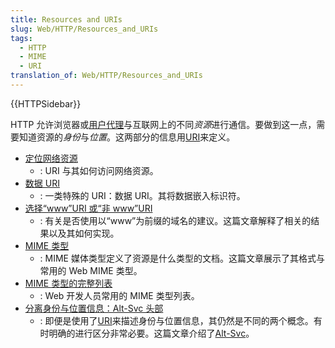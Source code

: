 ```yaml
---
title: Resources and URIs
slug: Web/HTTP/Resources_and_URIs
tags:
  - HTTP
  - MIME
  - URI
translation_of: Web/HTTP/Resources_and_URIs
---
```

{{HTTPSidebar}}

HTTP 允许浏览器或[用户代理](/zh-CN/docs/Glossary/User_agent)与互联网上的不同*资源*进行通信。要做到这一点，需要知道资源的*身份*与*位置*。这两部分的信息用[URI](/zh-CN/docs/Glossary/URI)来定义。

- [定位网络资源](/en-US/docs/Web/HTTP/Basics_of_HTTP/Identifying_resources_on_the_Web)
  - : URI 与其如何访问网络资源。
- [数据 URI](/en-US/docs/Web/HTTP/Basics_of_HTTP/Data_URIs)
  - : 一类特殊的 URI：数据 URI。其将数据嵌入标识符。
- [选择“www”URI 或“非 www”URI](/en-US/docs/Web/HTTP/Basics_of_HTTP/Choosing_between_www_and_non-www_URLs)
  - : 有关是否使用以“www”为前缀的域名的建议。这篇文章解释了相关的结果以及其如何实现。
- [MIME 类型](/en-US/docs/Web/HTTP/Basics_of_HTTP/MIME_types)
  - : MIME 媒体类型定义了资源是什么类型的文档。这篇文章展示了其格式与常用的 Web MIME 类型。
- [MIME 类型的完整列表](/en-US/docs/Web/HTTP/Basics_of_HTTP/MIME_types/Complete_list_of_MIME_types)
  - : Web 开发人员常用的 MIME 类型列表。
- [分离身份与位置信息：Alt-Svc 头部](/en-US/docs/Web/HTTP/Basics_of_HTTP/Separating_identity_and_location_of_a_resource)
  - : 即便是使用了[URI](/zh-CN/docs/Glossary/URI)来描述身份与位置信息，其仍然是不同的两个概念。有时明确的进行区分非常必要。这篇文章介绍了[Alt-Svc](/zh-CN/docs/Web/HTTP/Headers/Alt-Svc)。
